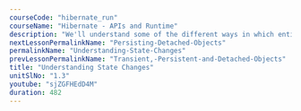 ```yaml
---
courseCode: "hibernate_run"
courseName: "Hibernate - APIs and Runtime"
description: "We'll understand some of the different ways in which entity objects change from one state to another."
nextLessonPermalinkName: "Persisting-Detached-Objects"
permalinkName: "Understanding-State-Changes"
prevLessonPermalinkName: "Transient,-Persistent-and-Detached-Objects"
title: "Understanding State Changes"
unitSlNo: "1.3"
youtube: "sjZGFHEdD4M"
duration: 482
---
```

